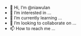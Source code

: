 - 👋 Hi, I’m @niawulan
- 👀 I’m interested in ...
- 🌱 I’m currently learning ...
- 💞️ I’m looking to collaborate on ...
- 📫 How to reach me ...

<!---
niawulan/niawulan is a ✨ special ✨ repository because its `README.md` (this file) appears on your GitHub profile.
You can click the Preview link to take a look at your changes.
--->
